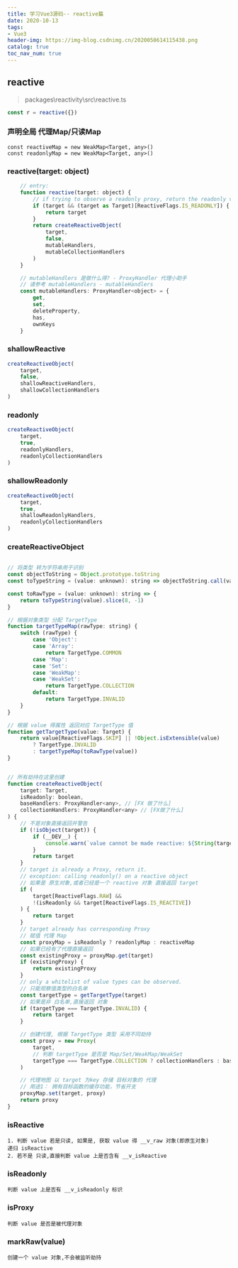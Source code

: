 ```yaml
---
title: 学习Vue3源码-- reactive篇
date: 2020-10-13
tags:
- Vue3
header-img: https://img-blog.csdnimg.cn/2020050614115438.png
catalog: true
toc_nav_num: true
---
```


## reactive
> packages\reactivity\src\reactive.ts
```js
const r = reactive({})
```

### 声明全局 代理Map/只读Map
    const reactiveMap = new WeakMap<Target, any>()
    const readonlyMap = new WeakMap<Target, any>()

### reactive(target: object)
```js
    // entry:
    function reactive(target: object) {
        // if trying to observe a readonly proxy, return the readonly version.
        if (target && (target as Target)[ReactiveFlags.IS_READONLY]) {
            return target
        }
        return createReactiveObject(
            target,
            false,
            mutableHandlers,
            mutableCollectionHandlers
        )
    }

    // mutableHandlers 是做什么得? - ProxyHandler 代理小助手
    // 请参考 mutableHandlers - mutableHandlers
    const mutableHandlers: ProxyHandler<object> = {
        get,
        set,
        deleteProperty,
        has,
        ownKeys
    }
```

### shallowReactive
```js
createReactiveObject(
    target,
    false,
    shallowReactiveHandlers,
    shallowCollectionHandlers
)
```

### readonly
```js
createReactiveObject(
    target,
    true,
    readonlyHandlers,
    readonlyCollectionHandlers
)
```

### shallowReadonly
```js
createReactiveObject(
    target,
    true,
    shallowReadonlyHandlers,
    readonlyCollectionHandlers
)
```

### createReactiveObject
```js

// 将类型 转为字符串用于识别
const objectToString = Object.prototype.toString
const toTypeString = (value: unknown): string => objectToString.call(value)

const toRawType = (value: unknown): string => {
    return toTypeString(value).slice(8, -1)
}

// 根据对象类型 分配 TargetType
function targetTypeMap(rawType: string) {
    switch (rawType) {
        case 'Object':
        case 'Array':
            return TargetType.COMMON
        case 'Map':
        case 'Set':
        case 'WeakMap':
        case 'WeakSet':
            return TargetType.COLLECTION
        default:
            return TargetType.INVALID
    }
}

// 根据 value 得属性 返回对应 TargetType 值
function getTargetType(value: Target) {
    return value[ReactiveFlags.SKIP] || !Object.isExtensible(value)
        ? TargetType.INVALID
        : targetTypeMap(toRawType(value))
}


// 所有劫持在这里创建
function createReactiveObject(
    target: Target,
    isReadonly: boolean,
    baseHandlers: ProxyHandler<any>, // [FX 做了什么]
    collectionHandlers: ProxyHandler<any> // [FX做了什么]
) {
    // 不是对象直接返回并警告
    if (!isObject(target)) {
        if (__DEV__) {
            console.warn(`value cannot be made reactive: ${String(target)}`)
        }
        return target
    }
    // target is already a Proxy, return it.
    // exception: calling readonly() on a reactive object
    // 如果是 原生对象,或者已经是一个 reactive 对象 直接返回 target
    if (
        target[ReactiveFlags.RAW] &&
        !(isReadonly && target[ReactiveFlags.IS_REACTIVE])
    ) {
        return target
    }
    // target already has corresponding Proxy
    // 赋值 代理 Map
    const proxyMap = isReadonly ? readonlyMap : reactiveMap
    // 如果已经有了代理直接返回
    const existingProxy = proxyMap.get(target)
    if (existingProxy) {
        return existingProxy
    }
    // only a whitelist of value types can be observed.
    // 只能观察值类型的白名单
    const targetType = getTargetType(target)
    // 如果是非 白名单,直接返回 对象
    if (targetType === TargetType.INVALID) {
        return target
    }

    // 创建代理, 根据 TargetType 类型 采用不同劫持
    const proxy = new Proxy(
        target,
        // 判断 targetType 是否是 Map/Set/WeakMap/WeakSet 
        targetType === TargetType.COLLECTION ? collectionHandlers : baseHandlers
    )

    // 代理地图 以 target 为key 存储 目标对象的 代理
    // 用途1： 拥有目标函数的缓存功能，节省开支
    proxyMap.set(target, proxy)
    return proxy
}
```

### isReactive
    1. 判断 value 若是只读, 如果是, 获取 value 得 __v_raw 对象(即原生对象)
    递归 isReactive
    2. 若不是 只读,直接判断 value 上是否含有 __v_isReactive

### isReadonly
    判断 value 上是否有 __v_isReadonly 标识

### isProxy
    判断 value 是否是被代理对象

### markRaw(value)
    创建一个 value 对象,不会被监听劫持